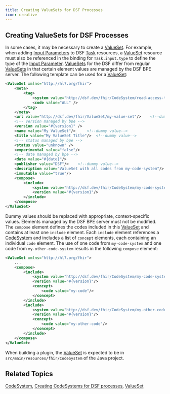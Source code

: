 ```yaml
---
title: Creating ValueSets for DSF Processes
icon: creative
---
```


## Creating ValueSets for DSF Processes

In some cases, it may be necessary to create a [ValueSet](../fhir/valueset.md). For example, when adding [Input Parameters](../fhir/task.md#task-input-parameters) to DSF [Task](../fhir/task.md) resources, a [ValueSet](../fhir/valueset.md) resource must also be referenced in the binding for `Task.input.type` to define the type of the [Input Parameter](../fhir/task.md#task-input-parameters). [ValueSets](../fhir/valueset.md) for the DSF differ from regular [ValueSets](../fhir/valueset.md) in that certain element values are managed by the DSF BPE server. The following template can be used for a [ValueSet](../fhir/valueset.md):

```xml
<ValueSet xmlns="http://hl7.org/fhir">
    <meta>
        <tag>
            <system value="http://dsf.dev/fhir/CodeSystem/read-access-tag" />
            <code value="ALL" />
        </tag> 
    </meta>
    <url value="http://dsf.dev/fhir/ValueSet/my-value-set"/>    <!--dummy value-->
    <!-- version managed by bpe -->
    <version value="#{version}" />
    <name value="My ValueSet"/>     <!--dummy value-->
    <title value="My ValueSet Title"/>  <!--dummy value-->
    <!-- status managed by bpe -->
    <status value="unknown" />
    <experimental value="false"/>
    <!-- date managed by bpe -->
    <date value="#{date}"/>
    <publisher value="DSF"/>    <!--dummy value-->
    <description value="ValueSet with all codes from my-code-system"/>      <!--dummy value-->
    <immutable value="true"/>
    <compose>
        <include>
            <system value="http://dsf.dev/fhir/CodeSystem/my-code-system"/>     <!--dummy value-->
            <version value="#{version}"/>   
        </include>  
    </compose>
</ValueSet> 
```
Dummy values should be replaced with appropriate, context-specific values. Elements managed by the DSF BPE server must not be modified. The `compose` element defines the codes included in this [ValueSet](../fhir/valueset.md) and contains at least one `include` element. Each `include` element references a [CodeSystem](../fhir/codesystem.md) and includes a list of `concept` elements, each containing an individual `code` element. The use of one code from `my-code-system` and one code from `my-other-code-system` results in the following `compose` element:
```xml
<ValueSet xmlns="http://hl7.org/fhir">
    ...
    <compose>
        <include>
            <system value="http://dsf.dev/fhir/CodeSystem/my-code-system"/>
            <version value="#{version}"/>   
            <concept>
                <code value="my-code"/>
            </concept>
        </include>  
        <include>
            <system value="http://dsf.dev/fhir/CodeSystem/my-other-code-system"/>
            <version value="#{version}"/>
            <concept>
                <code value="my-other-code"/>
            </concept>
        </include>
    </compose>
</ValueSet>
```
When building a plugin, the [ValueSet](../fhir/valueset.md) is expected to be in `src/main/resources/fhir/CodeSystem` of the Java project.

## Related Topics
[CodeSystem](../fhir/codesystem.md), [Creating CodeSystems for DSF processes](creating-codesystems-for-dsf-processes.md), [ValueSet](../fhir/valueset.md)
